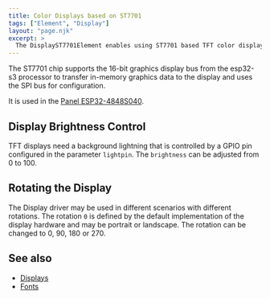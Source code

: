 ```yaml
---
title: Color Displays based on ST7701
tags: ["Element", "Display"]
layout: "page.njk"
excerpt: >
  The DisplayST7701Element enables using ST7701 based TFT color displays in HomeDing based devices.
---
```


<!-- ![xxxx display](/elements/display/xxxx.jpg) -->

The ST7701 chip supports the 16-bit graphics display bus from the esp32-s3 processor to transfer in-memory graphics data to the display and uses the SPI bus for configuration.

It is used in the [Panel ESP32-4848S040](/boards/esp32s3/panel-4848S040.md).


## Display Brightness Control

TFT displays need a background lightning that is controlled by a GPIO pin configured in
the parameter `lightpin`.
The `brightness` can be adjusted from 0 to 100.


## Rotating the Display

The Display driver may be used in different scenarios with different rotations. The rotation `0` is defined by the default
implementation of the display hardware and may be portrait or landscape. The rotation can be changed to 0, 90, 180 or 270.


## See also

* [Displays](/elements/display/index.md)
* [Fonts](/elements/display/fonts.md)

